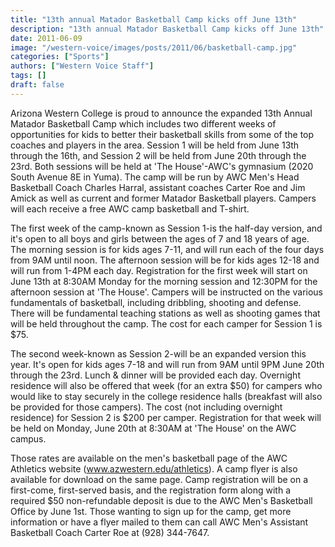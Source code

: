 ```yaml
---
title: "13th annual Matador Basketball Camp kicks off June 13th"
description: "13th annual Matador Basketball Camp kicks off June 13th"
date: 2011-06-09
image: "/western-voice/images/posts/2011/06/basketball-camp.jpg"
categories: ["Sports"]
authors: ["Western Voice Staff"]
tags: []
draft: false
---
```

Arizona Western College is proud to announce the expanded 13th Annual Matador Basketball Camp which includes two different weeks of opportunities for kids to better their basketball skills from some of the top coaches and players in the area. Session 1 will be held from June 13th through the 16th, and Session 2 will be held from June 20th through the 23rd. Both sessions will be held at 'The House'-AWC's gymnasium (2020 South Avenue 8E in Yuma). The camp will be run by AWC Men's Head Basketball Coach Charles Harral, assistant coaches Carter Roe and Jim Amick as well as current and former Matador Basketball players. Campers will each receive a free AWC camp basketball and T-shirt.

The first week of the camp-known as Session 1-is the half-day version, and it's open to all boys and girls between the ages of 7 and 18 years of age. The morning session is for kids ages 7-11, and will run each of the four days from 9AM until noon. The afternoon session will be for kids ages 12-18 and will run from 1-4PM each day. Registration for the first week will start on June 13th at 8:30AM Monday for the morning session and 12:30PM for the afternoon session at 'The House'. Campers will be instructed on the various fundamentals of basketball, including dribbling, shooting and defense. There will be fundamental teaching stations as well as shooting games that will be held throughout the camp. The cost for each camper for Session 1 is $75.

The second week-known as Session 2-will be an expanded version this year. It's open for kids ages 7-18 and will run from 9AM until 9PM June 20th through the 23rd. Lunch & dinner will be provided each day. Overnight residence will also be offered that week (for an extra $50) for campers who would like to stay securely in the college residence halls (breakfast will also be provided for those campers). The cost (not including overnight residence) for Session 2 is $200 per camper. Registration for that week will be held on Monday, June 20th at 8:30AM at 'The House' on the AWC campus.

Those rates are available on the men's basketball page of the AWC Athletics website (www.azwestern.edu/athletics). A camp flyer is also available for download on the same page. Camp registration will be on a first-come, first-served basis, and the registration form along with a required $50 non-refundable deposit is due to the AWC Men's Basketball Office by June 1st. Those wanting to sign up for the camp, get more information or have a flyer mailed to them can call AWC Men's Assistant Basketball Coach Carter Roe at (928) 344-7647.